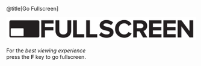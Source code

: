 @title[Go Fullscreen]

![](assets/img/fullscreen.png)
<br><br>
For the *best viewing experience*<br>press the **F** key to go fullscreen.

